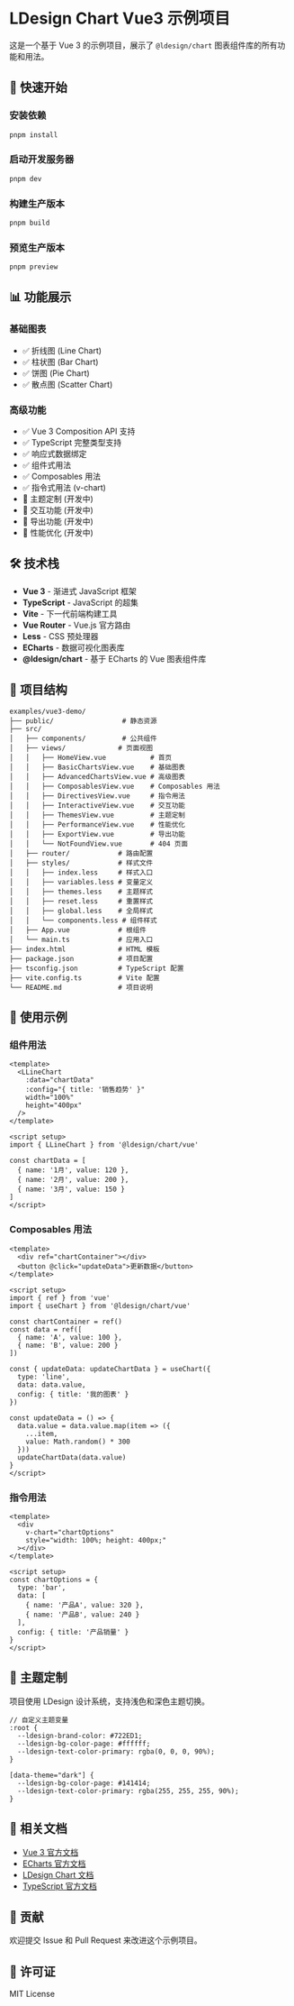 # LDesign Chart Vue3 示例项目

这是一个基于 Vue 3 的示例项目，展示了 `@ldesign/chart` 图表组件库的所有功能和用法。

## 🚀 快速开始

### 安装依赖

```bash
pnpm install
```

### 启动开发服务器

```bash
pnpm dev
```

### 构建生产版本

```bash
pnpm build
```

### 预览生产版本

```bash
pnpm preview
```

## 📊 功能展示

### 基础图表
- ✅ 折线图 (Line Chart)
- ✅ 柱状图 (Bar Chart)  
- ✅ 饼图 (Pie Chart)
- ✅ 散点图 (Scatter Chart)

### 高级功能
- ✅ Vue 3 Composition API 支持
- ✅ TypeScript 完整类型支持
- ✅ 响应式数据绑定
- ✅ 组件式用法
- ✅ Composables 用法
- ✅ 指令式用法 (v-chart)
- 🚧 主题定制 (开发中)
- 🚧 交互功能 (开发中)
- 🚧 导出功能 (开发中)
- 🚧 性能优化 (开发中)

## 🛠️ 技术栈

- **Vue 3** - 渐进式 JavaScript 框架
- **TypeScript** - JavaScript 的超集
- **Vite** - 下一代前端构建工具
- **Vue Router** - Vue.js 官方路由
- **Less** - CSS 预处理器
- **ECharts** - 数据可视化图表库
- **@ldesign/chart** - 基于 ECharts 的 Vue 图表组件库

## 📁 项目结构

```
examples/vue3-demo/
├── public/                 # 静态资源
├── src/
│   ├── components/         # 公共组件
│   ├── views/             # 页面视图
│   │   ├── HomeView.vue           # 首页
│   │   ├── BasicChartsView.vue    # 基础图表
│   │   ├── AdvancedChartsView.vue # 高级图表
│   │   ├── ComposablesView.vue    # Composables 用法
│   │   ├── DirectivesView.vue     # 指令用法
│   │   ├── InteractiveView.vue    # 交互功能
│   │   ├── ThemesView.vue         # 主题定制
│   │   ├── PerformanceView.vue    # 性能优化
│   │   ├── ExportView.vue         # 导出功能
│   │   └── NotFoundView.vue       # 404 页面
│   ├── router/            # 路由配置
│   ├── styles/            # 样式文件
│   │   ├── index.less     # 样式入口
│   │   ├── variables.less # 变量定义
│   │   ├── themes.less    # 主题样式
│   │   ├── reset.less     # 重置样式
│   │   ├── global.less    # 全局样式
│   │   └── components.less # 组件样式
│   ├── App.vue            # 根组件
│   └── main.ts            # 应用入口
├── index.html             # HTML 模板
├── package.json           # 项目配置
├── tsconfig.json          # TypeScript 配置
├── vite.config.ts         # Vite 配置
└── README.md              # 项目说明
```

## 🎯 使用示例

### 组件用法

```vue
<template>
  <LLineChart
    :data="chartData"
    :config="{ title: '销售趋势' }"
    width="100%"
    height="400px"
  />
</template>

<script setup>
import { LLineChart } from '@ldesign/chart/vue'

const chartData = [
  { name: '1月', value: 120 },
  { name: '2月', value: 200 },
  { name: '3月', value: 150 }
]
</script>
```

### Composables 用法

```vue
<template>
  <div ref="chartContainer"></div>
  <button @click="updateData">更新数据</button>
</template>

<script setup>
import { ref } from 'vue'
import { useChart } from '@ldesign/chart/vue'

const chartContainer = ref()
const data = ref([
  { name: 'A', value: 100 },
  { name: 'B', value: 200 }
])

const { updateData: updateChartData } = useChart({
  type: 'line',
  data: data.value,
  config: { title: '我的图表' }
})

const updateData = () => {
  data.value = data.value.map(item => ({
    ...item,
    value: Math.random() * 300
  }))
  updateChartData(data.value)
}
</script>
```

### 指令用法

```vue
<template>
  <div 
    v-chart="chartOptions"
    style="width: 100%; height: 400px;"
  ></div>
</template>

<script setup>
const chartOptions = {
  type: 'bar',
  data: [
    { name: '产品A', value: 320 },
    { name: '产品B', value: 240 }
  ],
  config: { title: '产品销量' }
}
</script>
```

## 🎨 主题定制

项目使用 LDesign 设计系统，支持浅色和深色主题切换。

```less
// 自定义主题变量
:root {
  --ldesign-brand-color: #722ED1;
  --ldesign-bg-color-page: #ffffff;
  --ldesign-text-color-primary: rgba(0, 0, 0, 90%);
}

[data-theme="dark"] {
  --ldesign-bg-color-page: #141414;
  --ldesign-text-color-primary: rgba(255, 255, 255, 90%);
}
```

## 📖 相关文档

- [Vue 3 官方文档](https://vuejs.org/)
- [ECharts 官方文档](https://echarts.apache.org/)
- [LDesign Chart 文档](../../packages/chart/README.md)
- [TypeScript 官方文档](https://www.typescriptlang.org/)

## 🤝 贡献

欢迎提交 Issue 和 Pull Request 来改进这个示例项目。

## 📄 许可证

MIT License
